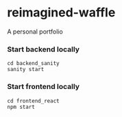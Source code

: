 # reimagined-waffle
A personal portfolio

### Start backend locally
```
cd backend_sanity
sanity start
```
### Start frontend locally
```
cd frontend_react
npm start
```